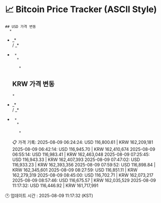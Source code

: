 # 📈 Bitcoin Price Tracker (ASCII Style)
    ## USD 가격 변동 
      *       
 * _*     
/    _*   
*         
       *  
        * 
          
         *
    ## KRW 가격 변동
      *       
 * _*     
/    _*   
*         
       *  
        * 
          
         *
    📋 가격 기록:
    2025-08-09 06:24:24: USD 116,800.61 | KRW 162,209,181
2025-08-09 06:42:14: USD 116,945.70 | KRW 162,410,674
2025-08-09 06:55:14: USD 116,983.41 | KRW 162,463,048
2025-08-09 07:25:45: USD 116,943.33 | KRW 162,407,393
2025-08-09 07:47:02: USD 116,933.23 | KRW 162,393,356
2025-08-09 07:59:52: USD 116,898.84 | KRW 162,345,601
2025-08-09 08:27:59: USD 116,851.11 | KRW 162,279,319
2025-08-09 08:45:00: USD 116,702.71 | KRW 162,073,217
2025-08-09 08:57:46: USD 116,675.57 | KRW 162,035,529
2025-08-09 11:17:32: USD 116,446.92 | KRW 161,717,991
    
🕐 업데이트 시간 : 2025-08-09 11:17:32 (KST)
